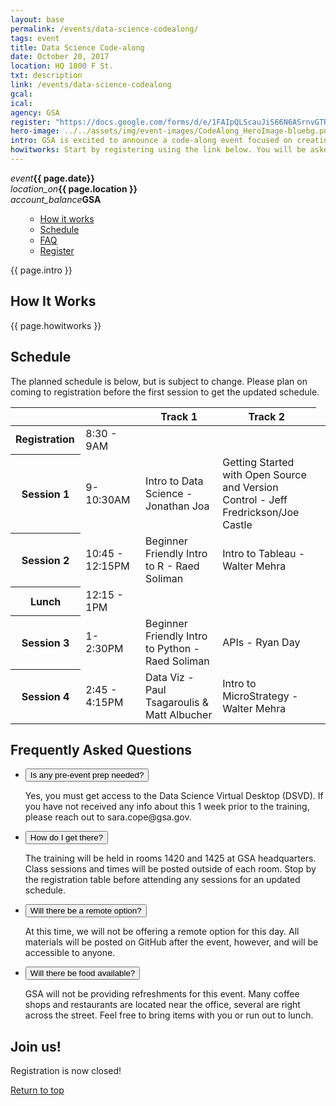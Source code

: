 ```yaml
---
layout: base
permalink: /events/data-science-codealong/
tags: event
title: Data Science Code-along
date: October 20, 2017
location: HQ 1800 F St.
txt: description
link: /events/data-science-codealong
gcal: 
ical: 
agency: GSA
register: "https://docs.google.com/forms/d/e/1FAIpQLScauJiS66N6ASrnvGTRAz7JZe-BruZrLVPeHVRuj_w2o3-hQQ/viewform"
hero-image: ../../assets/img/event-images/CodeAlong_HeroImage-bluebg.png
intro: GSA is excited to announce a code-along event focused on creating more hands-on coders within GSA. Our featured theme is Data Science! There will be several training classes for GSA staff to take ranging from Python, R and API's to version control and data visualizations. Please note, this event is open to federal GSA staff only.
howitworks: Start by registering using the link below. You will be asked to register for specific sessions so that we can adjust the room sizes if needed. Your name will then be submitted to the D2D team to have you added to the Data Science Virtual Desktop (DSVD). On the day of the event, please bring a laptop so you can fully participate in the training. Registration will open at 8:30AM. More info will be sent to registered students prior to the event.
---
```



<section class="event-hero" style="background-image: url({{ page.hero-image }});">
    <div class="usa-grid">
        <!-- <div class="usa-hero-callout usa-section-dark">
            <h2><span class="usa-hero-callout-alt">GSA Presents:</span> {{ page.title }}</h2>
            <a class="usa-button usa-button-big usa-button-secondary" href='{{ page.register }}'>Register</a>
        </div> -->
    </div>
</section>
<div class="rsvp-bar">
    <div class="rsvp--block"><em class="material-icons">event</em><strong>{{ page.date}}</strong></div>
    <div class="rsvp--block">
        <i class="material-icons">location_on</i><strong>{{ page.location }}</strong>
    </div>
    <div class="rsvp--block">
        <i class="material-icons">account_balance</i><strong>GSA</strong>
    </div>
</div>
<div class="usa-overlay"></div>
<main class="usa-grid usa-section usa-content usa-layout-docs" id="main-content">
  <aside class="usa-width-one-fourth usa-layout-docs-sidenav">
    <ul class="usa-sidenav-list">
        <ul class="usa-sidenav-sub_list">
          <li>
            <a href="#howitworks">How it works</a>
          </li>
          <li>
            <a href="#schedule">Schedule</a>
          </li>
          <li>
            <a href="#faqs">FAQ</a>
          </li>
          <li>
            <a href="#register">Register</a>
          </li>
        </ul>
    </ul>
  </aside>
  <div class="usa-width-three-fourths usa-layout-docs-main_content">
    <p class="usa-font-lead">{{ page.intro }}</p>
          <h2 id="howitworks">How It Works</h2>
          <p class="usa-font-lead">{{ page.howitworks }}</p>
          <h2 id="schedule">Schedule</h2>
          <p class="usa-font-lead">The planned schedule is below, but is subject to change. Please plan on coming to registration before the first session to get the updated schedule.</p>


<table>
<colgroup>
<col style="width: 126px">
<col style="width: 169px">
<col style="width: 301px">
<col style="width: 322px">
<col style="width: 148px">
</colgroup>
<thead>
  <tr>
    <th colspan="2"></th>
    <th scope="col">Track 1</th>
    <th scope="col">Track 2</th>
  </tr>
  </thead>
  <tr>
  <td><b>Registration</b></td>
    <td>8:30 - 9AM</td>
    <td></td>
    <td></td>
  </tr>
  <tr>
  <th scope="row"><b>Session 1</b></th>
    <td>9- 10:30AM</td>
    <td>Intro to Data Science - Jonathan Joa</td>
    <td>Getting Started with Open Source and Version Control - Jeff Fredrickson/Joe Castle</td>
  </tr>
  <tr>
  <th scope="row"><b>Session 2</b></th>
    <td>10:45 - 12:15PM</td>
    <td>Beginner Friendly Intro to R - Raed Soliman</td>
    <td>Intro to Tableau - Walter Mehra</td>
  </tr>
  <tr>
  <th scope="row"><b>Lunch</b></th>
    <td>12:15 - 1PM</td>
    <td></td>
    <td></td>
  </tr>
  <tr>
  <th scope="row"><b>Session 3</b></th>
    <td>1- 2:30PM</td>
    <td>Beginner Friendly Intro to Python - Raed Soliman</td>
    <td>APIs - Ryan Day</td>
  </tr>
  <tr>
  <th scope="row"><b>Session 4</b></th>
    <td>2:45 - 4:15PM</td>
    <td>Data Viz - Paul Tsagaroulis &amp; Matt Albucher</td>
    <td>Intro to MicroStrategy - Walter Mehra</td>
  </tr>
</table>
          
        
<h2 id="faqs">Frequently Asked Questions</h2>
<ul class="usa-accordion">
    <li>
        <button class="usa-accordion-button" aria-expanded="true" aria-controls="amendment-1">
            Is any pre-event prep needed?
        </button>
        <div id="amendment-1" class="usa-accordion-content">
            <p>Yes, you must get access to the Data Science Virtual Desktop (DSVD). If you have not received any info about this 1 week prior to the training, please reach out to sara.cope@gsa.gov.</p>
        </div>
    </li>
    <li>
        <button class="usa-accordion-button" aria-controls="amendment-2">
            How do I get there?
        </button>
        <div id="amendment-2" class="usa-accordion-content">
            <p>The training will be held in rooms 1420 and 1425 at GSA headquarters. Class sessions and times will be posted outside of each room. Stop by the registration table before attending any sessions for an updated schedule.</p>
        </div>
    </li>
    <li>
        <button class="usa-accordion-button" aria-controls="amendment-3">
            Will there be a remote option?
        </button>
        <div id="amendment-3" class="usa-accordion-content">
            <p>
                At this time, we will not be offering a remote option for this day. All materials will be posted on GitHub after the event, however, and will be accessible to anyone.</p>
        </div>
    </li>
    <li>
        <button class="usa-accordion-button" aria-controls="amendment-4">
            Will there be food available?
        </button>
        <div id="amendment-4" class="usa-accordion-content">
            <p>
                GSA will not be providing refreshments for this event. Many coffee shops and restaurants are located near the office, several are right across the street. Feel free to bring items with you or run out to lunch. </p>
        </div>
    </li>
</ul>

<h2 id="register">Join us!</h2>
<p class="usa-font-lead">Registration is now closed!</p>
<!-- <a class="usa-button usa-button-big usa-button-secondary" href='{{ page.register }}'>Register Now</a><br> -->
<!-- <a href="{{ page.gcal }}">Google calendar</a> | <a href="{{ page.ical }}">iCal</a> -->


  </div>
</main>
<div class="usa-grid usa-footer-return-to-top">
  <a href="#">Return to top</a>
</div>


